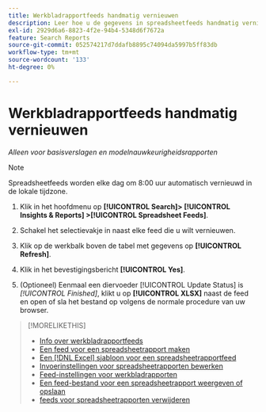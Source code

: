 ```yaml
---
title: Werkbladrapportfeeds handmatig vernieuwen
description: Leer hoe u de gegevens in spreadsheetfeeds handmatig vernieuwt.
exl-id: 2929d6a6-8823-4f2e-94b4-5348d6f7672a
feature: Search Reports
source-git-commit: 052574217d7ddafb8895c74094da5997b5ff83db
workflow-type: tm+mt
source-wordcount: '133'
ht-degree: 0%

---
```


# Werkbladrapportfeeds handmatig vernieuwen

*Alleen voor basisverslagen en modelnauwkeurigheidsrapporten*

>[!NOTE]
>
>Spreadsheetfeeds worden elke dag om 8:00 uur automatisch vernieuwd in de lokale tijdzone.

1. Klik in het hoofdmenu op **[!UICONTROL Search]> [!UICONTROL Insights & Reports] >[!UICONTROL Spreadsheet Feeds]**.

1. Schakel het selectievakje in naast elke feed die u wilt vernieuwen.

1. Klik op de werkbalk boven de tabel met gegevens op **[!UICONTROL Refresh]**.

1. Klik in het bevestigingsbericht **[!UICONTROL Yes]**.

1. (Optioneel) Eenmaal een diervoeder [!UICONTROL Update Status] is *[!UICONTROL Finished]*, klikt u op **[!UICONTROL XLSX]** naast de feed en open of sla het bestand op volgens de normale procedure van uw browser.

>[!MORELIKETHIS]
>
>* [Info over werkbladrapportfeeds](spreadsheet-feed-about.md)
>* [Een feed voor een spreadsheetrapport maken](spreadsheet-feed-create.md)
>* [Een [!DNL Excel] sjabloon voor een spreadsheetrapportfeed](spreadsheet-feed-create-excel-template.md)
>* [Invoerinstellingen voor spreadsheetrapporten bewerken](spreadsheet-feed-edit.md)
>* [Feed-instellingen voor werkbladrapporten](spreadsheet-feed-settings.md)
>* [Een feed-bestand voor een spreadsheetrapport weergeven of opslaan](spreadsheet-feed-view-or-save.md)
>* [feeds voor spreadsheetrapporten verwijderen](spreadsheet-feed-delete.md)
